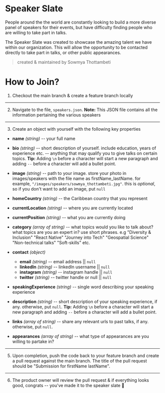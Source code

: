 # Speaker Slate

People around the the world are constantly looking to build a more diverse panel of speakers for their events, but have difficulty finding people who are willing to take part in talks.

The Speaker Slate was created to showcase the amazing talent we have within our organization. This will allow the opportunity to be contacted directly to take part in talks, or other public appearances. 

> created & maintained by Sowmya Thottambeti

# How to Join?

1. Checkout the main branch & create a feature branch locally
---

2. Navigate to the file, `speakers.json`. **Note:** This JSON file contains all the information pertaining the various speakers
---

3.  Create an object with yourself with the following key properties

- **name** *(string)* -- your full name

- **bio** *(string)* -- short description of yourself. include education, years of experience etc. -- anything that may qualify you to give talks on certain topics. **Tip:** Adding `\n` before a character will start a new paragraph and adding `--` before a character will add a bullet point.

- **image** *(string)* -- path to your image. store your photo in images/speakers with the file name as firstName_lastName. for example, `"/images/speakers/sowmya_thottambeti.jpg"`. this is _optional_, so if you don't want to add an image, put `null`

- **homeCountry** *(string)* -- the Caribbean country that you represent

- **currentLocation** *(string)* -- where you are currently located

- **currentPosition** *(string)* -- what you are currently doing 

- **category** *(array of string)* -- what topics would you like to talk about? what topics are you an expert in? use short phrases. e.g "Diversity & Inclusion" "React Native" "Journey into Tech" "Geospatial Science" "Non-technical talks" "Soft-skills" etc.

- **contact** *(object)*
	- **email** *(string)* -- email address || `null`
	- **linkedIn** *(string)* -- linkedIn username || `null`
	- **instagram** *(string)* -- instagram handle || `null`
	- **twitter** *(string)* -- twitter handle or null || `null`

- **speakingExperience** *(string)* -- single word describing your speaking experience

- **description** *(string)* -- short description of your speaking experience, if any. otherwise, put `null`. **Tip:** Adding `\n` before a character will start a new paragraph and adding `--` before a character will add a bullet point.

- **links** *(array of string)* -- share any relevant urls to past talks, if any. otherwise, put `null`.

- **appearances** *(array of string)* -- what type of appearances are you willing to partake in?
---

5. Upon completion, push the code back to your feature branch and create a pull request against the main branch. The title of the pull request should be "Submission for firstName lastName".
---

6. The product owner will review the pull request & if everything looks good, congrats -- you've made it to the speaker slate :tada:
